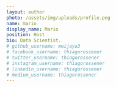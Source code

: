 ```yaml
---
layout: author
photo: /assets/img/uploads/profile.png
name: mario
display_name: Mario
position: Host
bio: Data Scientist.
# github_username: mwijaya3
# facebook_username: thiagorossener
# twitter_username: thiagorossener
# instagram_username: thiagorossener
# linkedin_username: thiagorossener
# medium_username: thiagorossener
---
```


